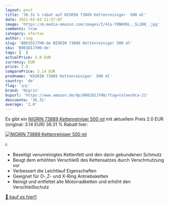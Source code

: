 ```yaml
---
layout: post
title: '36.31 % rabat auf NIGRIN 73889 Kettenreiniger  500 ml'
date: 2021-02-03 11:57:07
image: 'https://m.media-amazon.com/images/I/41u-YQNKO6L._SL200_.jpg'
comments: true
category: ofertas
author: ring
slug: 'B001DIJ7H0-de NIGRIN 73889 Kettenreiniger 500 ml'
sku: 'B001DIJ7H0-de'
tags: [  ]
actualPrice: 2.0 EUR
currency: EUR
price: 2.0
comparePrice: 3.14 EUR
prodname: 'NIGRIN 73889 Kettenreiniger  500 ml'
country: 'de'
flag: '🇩🇪'
brand: 'Nigrin'
buyurl: 'https://www.amazon.de/dp/B001DIJ7H0/?tag=tolees0ca-21'
descuento: '36.31'
average: '2.0'
---
```


Es gibt ein [NIGRIN 73889 Kettenreiniger  500 ml](https://www.amazon.de/dp/B001DIJ7H0/?tag=tolees0ca-21) mit aktuellem Preis 2.0 EUR (original: 3.14 EUR) 36.31 % Rabatt hier:

[![NIGRIN 73889 Kettenreiniger  500 ml](https://m.media-amazon.com/images/I/41u-YQNKO6L._SL200_.jpg)](https://www.amazon.de/dp/B001DIJ7H0/?tag=tolees0ca-21)

ℹ️:

- Beseitigt verunreinigtes Kettenfett und den darin gebundenen Schmutz
- Beugt dem erhöhten Verschleiß des Kettensatzes durch Verschmutzung vor
- Verbessert die Leichtlauf Eigenschaften
- Geeignet für O-,Z- und X-Ring Antriebsketten
- Reinigt und entfettet alle Motorradketten und erhöht den Verschleißschutz

[🛒 kauf es hier!!](https://www.amazon.de/dp/B001DIJ7H0/?tag=tolees0ca-21)
